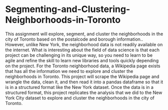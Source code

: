 # Segmenting-and-Clustering-Neighborhoods-in-Toronto
This assignment will explore, segment, and cluster the neighborhoods in the city of Toronto based on the postalcode and borough information.. However, unlike New York, the neighborhood data is not readily available on the internet. What is interesting about the field of data science is that each project can be challenging in its unique way, so you need to learn to be agile and refine the skill to learn new libraries and tools quickly depending on the project.  For the Toronto neighborhood data, a Wikipedia page exists that has all the information we need to explore and cluster the neighborhoods in Toronto. This project will scrape the Wikipedia page and wrangle the data, clean it, and then read it into a pandas  dataframe so that it is in a structured format like the New York dataset.  Once the data is in a structured format, this project replicates the analysis that we did to the New York City dataset to explore and cluster the neighborhoods in the city of Toronto.
